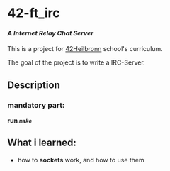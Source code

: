 # 42-ft_irc
#### *A Internet Relay Chat Server*
This is a project for [42Heilbronn](https://www.42heilbronn.de/en/curriculum/) school's curriculum.

The goal of the project is to write a IRC-Server.

## Description
### mandatory part:
**run _`make`_**


## What i learned:
+ how to __sockets__ work, and how to use them


